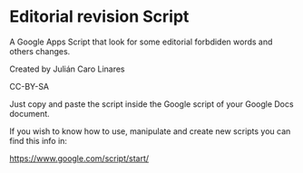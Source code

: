 # Editorial revision Script
A Google Apps Script that look for some editorial forbdiden words and others changes.

Created by Julián Caro Linares

CC-BY-SA

Just copy and paste the script inside the Google script of your Google Docs document.

If you wish to know how to use, manipulate and create new scripts you can find this info in:

https://www.google.com/script/start/

